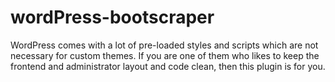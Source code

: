 # wordPress-bootscraper
WordPress comes with a lot of pre-loaded styles and scripts which are not necessary for custom themes. If you are one of them who likes to keep the frontend and administrator layout and code clean, then this plugin is for you.
